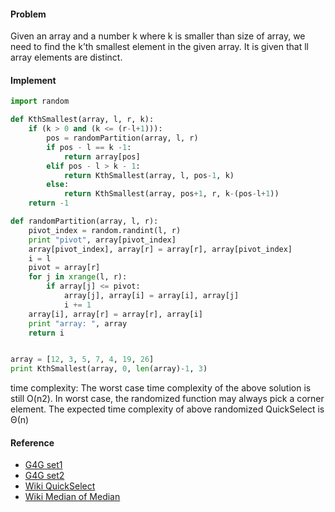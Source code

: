 #### Problem
Given an array and a number k where k is smaller than size of array, we need to find the k’th smallest element in the given array. 
It is given that ll array elements are distinct.

#### Implement 
```python
import random

def KthSmallest(array, l, r, k):
    if (k > 0 and (k <= (r-l+1))):
        pos = randomPartition(array, l, r)
        if pos - l == k -1:
            return array[pos]
        elif pos - l > k - 1:
            return KthSmallest(array, l, pos-1, k)
        else:
            return KthSmallest(array, pos+1, r, k-(pos-l+1))
    return -1

def randomPartition(array, l, r):
    pivot_index = random.randint(l, r)
    print "pivot", array[pivot_index]
    array[pivot_index], array[r] = array[r], array[pivot_index]
    i = l
    pivot = array[r]
    for j in xrange(l, r):
        if array[j] <= pivot:
            array[j], array[i] = array[i], array[j]
            i += 1
    array[i], array[r] = array[r], array[i]
    print "array: ", array
    return i


array = [12, 3, 5, 7, 4, 19, 26]
print KthSmallest(array, 0, len(array)-1, 3)
```

time complexity:
The worst case time complexity of the above solution is still O(n2). In worst case, the randomized function may always pick a corner element. The expected time complexity of above randomized QuickSelect is Θ(n)

#### Reference
* [G4G set1](http://www.geeksforgeeks.org/kth-smallestlargest-element-unsorted-array/)
* [G4G set2](http://www.geeksforgeeks.org/kth-smallestlargest-element-unsorted-array-set-2-expected-linear-time/)
* [Wiki QuickSelect](https://en.wikipedia.org/wiki/Quickselect)
* [Wiki Median of Median](https://en.wikipedia.org/wiki/Median_of_medians)
